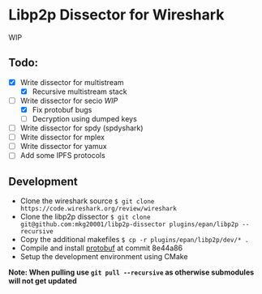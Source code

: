 # Libp2p Dissector for Wireshark

WIP

## Todo:
 - [x] Write dissector for multistream
    - [x] Recursive multistream stack
 - [ ] Write dissector for secio _WIP_
    - [x] Fix protobuf bugs
    - [ ] Decryption using dumped keys
 - [ ] Write dissector for spdy (spdyshark)
 - [ ] Write dissector for mplex
 - [ ] Write dissector for yamux
 - [ ] Add some IPFS protocols

## Development

- Clone the wireshark source `$ git clone https://code.wireshark.org/review/wireshark`
- Clone the libp2p dissector `$ git clone git@github.com:mkg20001/libp2p-dissector plugins/epan/libp2p --recursive`
- Copy the additional makefiles `$ cp -r plugins/epan/libp2p/dev/* .`
- Compile and install [protobuf](https://github.com/google/protobuf) at commit 8e44a86
- Setup the development environment using CMake

**Note: When pulling use `git pull --recursive` as otherwise submodules will not get updated**
